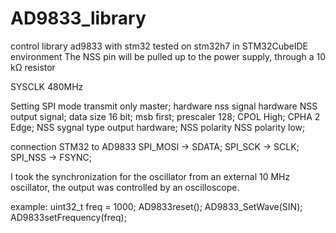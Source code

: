 # AD9833_library
control library ad9833 with stm32
tested on stm32h7 in STM32CubeIDE environment
The NSS pin will be pulled up to the power supply, through a 10 kΩ resistor

SYSCLK 480MHz

Setting SPI 
mode transmit only master;
hardware nss signal hardware NSS output signal;
data size 16 bit;
msb first;
prescaler 128;
CPOL High;
CPHA 2 Edge;
NSS sygnal type output hardware;
NSS polarity NSS polarity low;

connection
STM32    to     AD9833
SPI_MOSI ->   SDATA;
SPI_SCK  ->   SCLK;
SPI_NSS  ->   FSYNC;

I took the synchronization for the oscillator from an external 10 MHz oscillator, the output was controlled by an oscilloscope.

example: 
uint32_t freq = 1000;
AD9833reset();
AD9833_SetWave(SIN);
AD9833setFrequency(freq);

